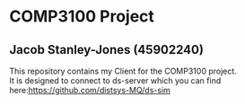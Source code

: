 # COMP3100 Project
## Jacob Stanley-Jones (45902240)
This repository contains my Client for the COMP3100 project.  
It is designed to connect to ds-server which you can find here:https://github.com/distsys-MQ/ds-sim